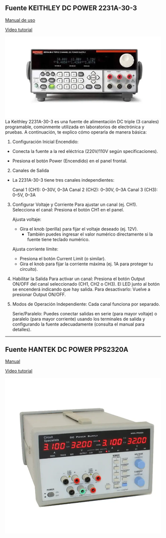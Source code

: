 ## Fuente KEITHLEY DC POWER 2231A-30-3

[Manual de uso](https://www.cedesa.com.mx/pdf/keithley/keithley_2231A-30-3_datasheet.pdf?var=DeTcH9R1n8)

[Video tutorial](https://www.youtube.com/watch?v=Rgw_zjn_qyk)

![Fuente K](images/keithl_2231a-30-3-new_1.webp)
La Keithley 2231A-30-3 es una fuente de alimentación DC triple (3 canales) programable, comúnmente utilizada en laboratorios de electrónica y pruebas. A continuación, te explico cómo operarla de manera básica:

1. Configuración Inicial Encendido:
- Conecta la fuente a la red eléctrica (220V/110V según specificaciones).

- Presiona el botón Power (Encendido) en el panel frontal.
2. Canales de Salida
- La 2231A-30-3 tiene tres canales independientes:
  
  Canal 1 (CH1): 0–30V, 0–3A
  Canal 2 (CH2): 0–30V, 0–3A
  Canal 3 (CH3): 0–5V, 0–3A
3. Configurar Voltaje y Corriente
   Para ajustar un canal (ej. CH1). Selecciona el canal: Presiona el botón CH1 en el panel.
   
   Ajusta voltaje:
   
   - Gira el knob (perilla) para fijar el voltaje deseado (ej. 12V).
     - También puedes ingresar el valor numérico directamente si la fuente tiene teclado numérico.
   
   Ajusta corriente límite:
   
   - Presiona el botón Current Limit (o similar).
   - Gira el knob para fijar la corriente máxima (ej. 1A para proteger tu circuito).

4. Habilitar la Salida
   Para activar un canal:
   Presiona el botón Output ON/OFF del canal seleccionado (CH1, CH2 o CH3).
   El LED junto al botón se encenderá indicando que hay salida.
   Para desactivarlo: Vuelve a presionar Output ON/OFF.

5. Modos de Operación
   Independiente: Cada canal funciona por separado.
   
   Serie/Paralelo: Puedes conectar salidas en serie (para mayor voltaje) o paralelo (para mayor corriente) usando los terminales de salida y configurando la fuente adecuadamente (consulta el manual para detalles).

---

## Fuente HANTEK DC POWER PPS2320A

[Manual](https://www.circuitspecialists.com/content/95006/csi2320a_manual.pdf)

[Video tutorial](https://youtu.be/0s29dpC3Zk0?t=636)

![hantek](images/pps2320a-0.webp)
